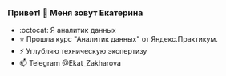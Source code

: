 ### Привет! :wave: Меня зовут Екатерина

- :octocat: Я аналитик данных
- :star: Прошла курс "Аналитик данных" от Яндекс.Практикум.
- ⚡ Углубляю техническую экспертизу
- 📫 Telegram @Ekat_Zakharova


<!--
**ekaterina-zakharova/Ekaterina-Zakharova** is a ✨ _special_ ✨ repository because its `README.md` (this file) appears on your GitHub profile.

Here are some ideas to get you started:

- 🔭 I’m currently working on ...
- 🌱 I’m currently learning ...
- 👯 I’m looking to collaborate on ...
- 🤔 I’m looking for help with ...
- 💬 Ask me about ...
- 📫 How to reach me: ...
- 😄 Pronouns: ...
- ⚡ Fun fact: ...
-->
